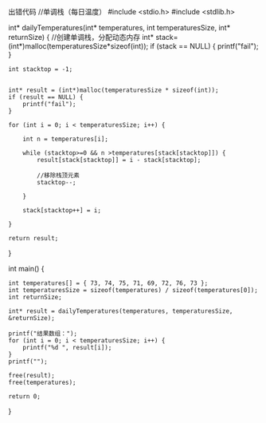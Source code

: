 出错代码
//单调栈（每日温度）
#include <stdio.h>
#include <stdlib.h>

int* dailyTemperatures(int* temperatures, int temperaturesSize, int* returnSize) {
    //创建单调栈，分配动态内存
    int* stack=(int*)malloc(temperaturesSize*sizeof(int));
    if (stack == NULL) {
        printf("fail");
    }

    int stacktop = -1;


    int* result = (int*)malloc(temperaturesSize * sizeof(int));
    if (result == NULL) {
        printf("fail");
    }

    for (int i = 0; i < temperaturesSize; i++) {

        int n = temperatures[i];

        while (stacktop>=0 && n >temperatures[stack[stacktop]]) {
            result[stack[stacktop]] = i - stack[stacktop];

            //移除栈顶元素
            stacktop--;

        }

        stack[stacktop++] = i;

    }

    return result;

}


int main() {

    int temperatures[] = { 73, 74, 75, 71, 69, 72, 76, 73 };
    int temperaturesSize = sizeof(temperatures) / sizeof(temperatures[0]);
    int returnSize;

    int* result = dailyTemperatures(temperatures, temperaturesSize, &returnSize);

    printf("结果数组：");
    for (int i = 0; i < temperaturesSize; i++) {
        printf("%d ", result[i]);
    }
    printf("");

    free(result);
    free(temperatures);

    return 0;
}

